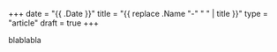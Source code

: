 +++
date = "{{ .Date }}"
title = "{{ replace .Name "-" " " | title }}"
type = "article"
draft = true
+++

blablabla